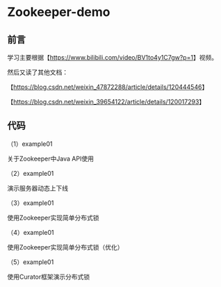 # Zookeeper-demo
## 前言

学习主要根据【<https://www.bilibili.com/video/BV1to4y1C7gw?p=1>】视频。

然后又读了其他文档：

【<https://blog.csdn.net/weixin_47872288/article/details/120444546>】

【<https://blog.csdn.net/weixin_39654122/article/details/120017293>】

## 代码

（1）example01

关于Zookeeper中Java API使用

（2）example01

演示服务器动态上下线

（3）example01

使用Zookeeper实现简单分布式锁

（4）example01

使用Zookeeper实现简单分布式锁（优化）

（5）example01

使用Curator框架演示分布式锁